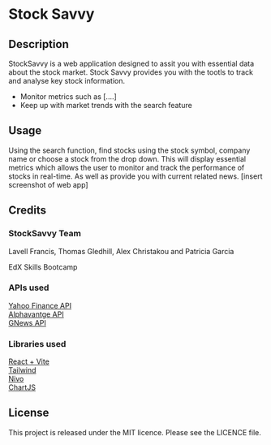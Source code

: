 # Stock Savvy

## Description
StockSavvy is a web application designed to assit you with essential data about the stock market. Stock Savvy provides you with the tootls to track and analyse key stock information. 
* Monitor metrics such as [....]
* Keep up with market trends with the search feature


## Usage
Using the search function, find stocks using the stock symbol, company name or choose a stock from the drop down. This will display essential metrics which allows the user to monitor and track the performance of stocks in real-time. As well as provide you with current related news. 
[insert screenshot of web app]

## Credits
### StockSavvy Team
Lavell Francis, Thomas Gledhill, Alex Christakou and Patricia Garcia

EdX Skills Bootcamp

### APIs used
[Yahoo Finance API](url)<br>
[Alphavantge API](url)<br>
[GNews API](url)

### Libraries used
[React + Vite](https://vitejs.dev/)<br>
[Tailwind](https://tailwindcss.com/)<br>
[Nivo](https://nivo.rocks/)<br>
[ChartJS](https://www.chartjs.org/)<br>





## License
This project is released under the MIT licence. Please see the LICENCE file.

